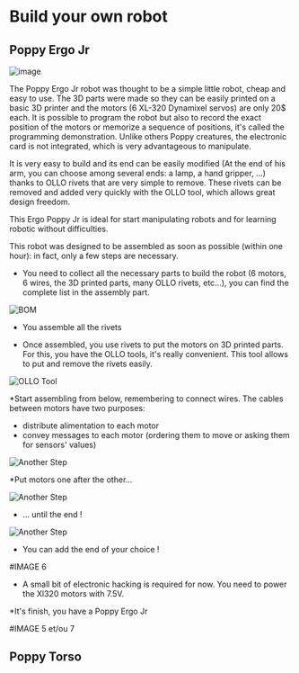 # Build your own robot


## Poppy Ergo Jr

![image](../images/poppy-ergo-jr.jpg)

The Poppy Ergo Jr robot was thought to be a simple little robot, cheap and easy to use.
The 3D parts were made so they can be easily printed on a basic 3D printer and the motors (6 XL-320 Dynamixel servos)  are only 20$ each.
It is possible to program the robot but also to record the exact position of the motors or memorize a sequence of positions, it's called the programming demonstration.
Unlike others Poppy creatures, the electronic card is not integrated, which is very advantageous to manipulate.

It is very easy to build and its end can be easily modified (At the end of his arm, you can choose among several ends: a lamp, a hand gripper, ...) thanks to OLLO  rivets that are very simple to remove. These rivets can be removed and added very quickly with the OLLO tool, which allows great design freedom.

This Ergo Poppy Jr is ideal for start manipulating robots and for learning robotic without difficulties.

This robot was designed to be assembled as soon as possible (within one hour): in fact, only a few steps are necessary.

* You need to collect all the necessary parts to build the robot (6 motors, 6 wires, the 3D printed parts, many OLLO rivets, etc...), you can find the complete list in the assembly part.

![BOM](../img/bom.jpg)

* You assemble all the rivets

* Once assembled, you use rivets to put the motors on 3D printed parts. For this, you have the OLLO tools, it's really convenient. This tool allows to put and remove the rivets easily.

![OLLO Tool](../img/assembly/ollo-tool.jpg)

*Start assembling from below, remembering to connect wires. 
The cables between motors have two purposes:
- distribute alimentation to each motor
- convey messages to each motor (ordering them to move or asking them for sensors' values)

![Another Step](../img/assembly/step-4-1.jpg)

*Put motors one after the other...

![Another Step](../img/assembly/step-6.jpg)

* ... until the end !

![Another Step](../img/assembly/step-9.jpg)

* You can add the end of your choice !

#IMAGE 6 

* A small bit of electronic hacking is required for now. You need to power the Xl320 motors with 7.5V.

*It's finish, you have a Poppy Ergo Jr

#IMAGE 5 et/ou 7

## Poppy Torso 
